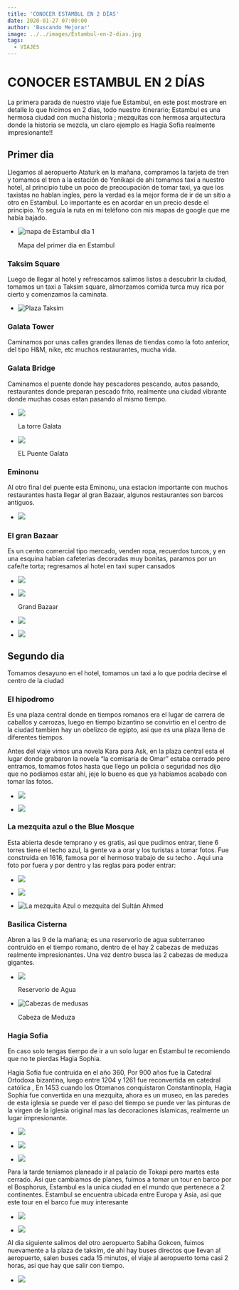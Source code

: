 ```yaml
---
title: 'CONOCER ESTAMBUL EN 2 DÍAS'
date: 2020-01-27 07:00:00
author: 'Buscando Mejorar'
image: ../../images/Estambul-en-2-dias.jpg
tags:
  - VIAJES
---
```


# CONOCER ESTAMBUL EN 2 DÍAS

La primera parada de nuestro viaje fue Estambul, en este post mostrare en detalle lo que hicimos en 2 días, todo nuestro itinerario; Estambul es una hermosa ciudad con mucha historia ; mezquitas con hermosa arquitectura donde la historia se mezcla, un claro ejemplo es Hagia Sofia realmente impresionante!!

## Primer dia

Llegamos al aeropuerto Ataturk en la mañana, compramos la tarjeta de tren y tomamos el tren a la estación de Yenikapi de ahi tomamos taxi a nuestro hotel, al principio tube un poco de preocupación de tomar taxi, ya que los taxistas no hablan ingles, pero la verdad es la mejor forma de ir de un sitio a otro en Estambul. Lo importante es en acordar en un precio desde el principio. Yo seguía la ruta en mi teléfono con mis mapas de google que me había bajado.

-   ![mapa de Estambul dia 1](../../images/Screen-Shot-2018-07-11-at-11.47.13-pm.png)
    
    Mapa del primer dia en Estambul
    

### Taksim Square

Luego de llegar al hotel y refrescarnos salimos listos a descubrir la ciudad, tomamos un taxi a Taksim square, almorzamos comida turca muy rica por cierto y comenzamos la caminata.

-   ![Plaza Taksim](../../images/MG_9175.jpg)
    

### Galata Tower

Caminamos por unas calles grandes llenas de tiendas como la foto anterior, del tipo H&M, nike, etc muchos restaurantes, mucha vida.

### Galata Bridge

Caminamos el puente donde hay pescadores pescando, autos pasando, restaurantes donde preparan pescado frito, realmente una ciudad vibrante donde muchas cosas estan pasando al mismo tiempo.

-   ![](../../images/MG_9184.jpg)
    
    La torre Galata
    
-   ![](../../images/MG_9190.jpg)
    
    EL Puente Galata
    

### Eminonu

Al otro final del puente esta Eminonu, una estacion importante con muchos restaurantes hasta llegar al gran Bazaar, algunos restaurantes son barcos antiguos.

-   ![](../../images/MG_9197.jpg)
    

### El gran Bazaar

Es un centro comercial tipo mercado, venden ropa, recuerdos turcos, y en una esquina habian cafeterias decoradas muy bonitas, paramos por un cafe/te torta; regresamos al hotel en taxi super cansados

-   ![](../../images/MG_9207.jpg)
    
-   ![](../../images/MG_9201.jpg)
    
    Grand Bazaar
    
-   ![](../../images/MG_9214.jpg)
    
-   ![](../../images/MG_9200.jpg)
    

## Segundo dia

Tomamos desayuno en el hotel, tomamos un taxi a lo que podria decirse el centro de la ciudad

### El hipodromo

Es una plaza central donde en tiempos romanos era el lugar de carrera de caballos y carrozas, luego en tiempo bizantino se convirtio en el centro de la ciudad tambien hay un obelizco de egipto, asi que es una plaza llena de diferentes tiempos.

  
Antes del viaje vimos una novela Kara para Ask, en la plaza central esta el lugar donde grabaron la novela “la comisaria de Omar” estaba cerrado pero entramos, tomamos fotos hasta que llego un policia o seguridad nos dijo que no podiamos estar ahi, jeje lo bueno es que ya habiamos acabado con tomar las fotos.

-   ![](../../images/IMG_0819.jpg)
    
-   ![](../../images/MG_9245-1.jpg)
    

### La mezquita azul o the Blue Mosque

Esta abierta desde temprano y es gratis, asi que pudimos entrar, tiene 6 torres tiene el techo azul, la gente va a orar y los turistas a tomar fotos. Fue construida en 1616, famosa por el hermoso trabajo de su techo . Aqui una foto por fuera y por dentro y las reglas para poder entrar:

-   ![](../../images/MG_9408.jpg)
    
-   ![](../../images/MG_9264.jpg)
    
-   ![La mezquita Azul o mezquita del Sultán Ahmed](../../images/Estambul-2.jpg)
    

### Basilica Cisterna

Abren a las 9 de la mañana; es una reservorio de agua subterraneo contruido en el tiempo romano, dentro de el hay 2 cabezas de meduzas realmente impresionantes. Una vez dentro busca las 2 cabezas de meduza gigantes.

-   ![](../../images/MG_9329.jpg)
    
    Reservorio de Agua
    
-   ![Cabezas de medusas](../../images/MG_9321.jpg)
    
    Cabeza de Meduza
    

### Hagia Sofia

En caso solo tengas tiempo de ir a un solo lugar en Estambul te recomiendo que no te pierdas Hagia Sophia.

Hagia Sofia fue contruida en el año 360, Por 900 años fue la Catedral Ortodoxa bizantina, luego entre 1204 y 1261 fue reconvertida en catedral católica , En 1453 cuando los Otomanos conquistaron Constantinopla, Hagia Sophia fue convertida en una mezquita, ahora es un museo, en las paredes de esta iglesia se puede ver el paso del tiempo se puede ver las pinturas de la virgen de la iglesia original mas las decoraciones islamicas, realmente un lugar impresionante.

-   ![](../../images/MG_9338.jpg)
    
-   ![](../../images/MG_9347.jpg)
    
-   ![](../../images/MG_9374.jpg)
    

Para la tarde teniamos planeado ir al palacio de Tokapi pero martes esta cerrado. Asi que cambiamos de planes, fuimos a tomar un tour en barco por el Bosphorus, Estambul es la unica ciudad en el mundo que pertenece a 2 continentes. Estambul se encuentra ubicada entre Europa y Asia, asi que este tour en el barco fue muy interesante

-   ![](../../images/MG_9415.jpg)
    
-   ![](../../images/MG_9446.jpg)
    

Al dia siguiente salimos del otro aeropuerto Sabiha Gokcen, fuimos nuevamente a la plaza de taksim, de ahi hay buses directos que llevan al aeropuerto, salen buses cada 15 minutos, el viaje al aeropuerto toma casi 2 horas, asi que hay que salir con tiempo.


-   ![](../../images/Estambul-2.jpg)